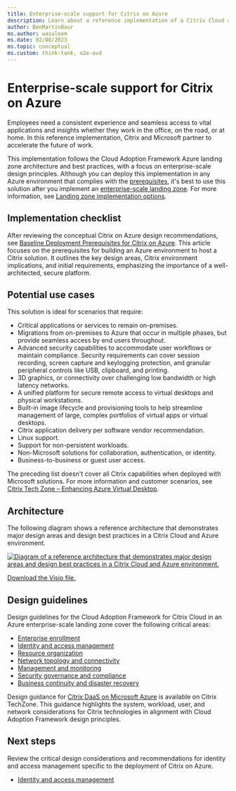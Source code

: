 ```yaml
---
title: Enterprise-scale support for Citrix on Azure
description: Learn about a reference implementation of a Citrix Cloud and Azure landing zone accelerator environment.
author: BenMartinBaur
ms.author: wasaleem
ms.date: 02/08/2023
ms.topic: conceptual
ms.custom: think-tank, e2e-avd
---
```


# Enterprise-scale support for Citrix on Azure

Employees need a consistent experience and seamless access to vital applications and insights whether they work in the office, on the road, or at home. In this reference implementation, Citrix and Microsoft partner to accelerate the future of work.

This implementation follows the Cloud Adoption Framework Azure landing zone architecture and best practices, with a focus on enterprise-scale design principles. Although you can deploy this implementation in any Azure environment that complies with the [prerequisites](https://github.com/Azure/avdaccelerator#getting-started), it's best to use this solution after you implement an [enterprise-scale landing zone](../../../ready/landing-zone/index.md). For more information, see [Landing zone implementation options](../../../ready/landing-zone/implementation-options.md).

## Implementation checklist

After reviewing the conceptual Citrix on Azure design recommendations, see [Baseline Deployment Prerequisites for Citrix on Azure](https://community.citrix.com/tech-zone/build/tech-papers/deployment-prerequisites-citrix-on-azure). This article focuses on the prerequisites for building an Azure environment to host a Citrix solution. It outlines the key design areas, Citrix environment implications, and initial requirements, emphasizing the importance of a well-architected, secure platform. 

## Potential use cases

This solution is ideal for scenarios that require:

- Critical applications or services to remain on-premises.
- Migrations from on-premises to Azure that occur in multiple phases, but provide seamless access by end users throughout.
- Advanced security capabilities to accommodate user workflows or maintain compliance. Security requirements can cover session recording, screen capture and keylogging protection, and granular peripheral controls like USB, clipboard, and printing.
- 3D graphics, or connectivity over challenging low bandwidth or high latency networks.
- A unified platform for secure remote access to virtual desktops and physical workstations.
- Built-in image lifecycle and provisioning tools to help streamline management of large, complex portfolios of virtual apps or virtual desktops.
- Citrix application delivery per software vendor recommendation.
- Linux support.
- Support for non-persistent workloads.
- Non-Microsoft solutions for collaboration, authentication, or identity.
- Business-to-business or guest user access.

The preceding list doesn't cover all Citrix capabilities when deployed with Microsoft solutions. For more information and customer scenarios, see [Citrix Tech Zone – Enhancing Azure Virtual Desktop](https://community.citrix.com/tech-zone/learn/tech-briefs/windows-virtual-desktop-value-add).

## Architecture

The following diagram shows a reference architecture that demonstrates major design areas and design best practices in a Citrix Cloud and Azure environment.

[![Diagram of a reference architecture that demonstrates major design areas and design best practices in a Citrix Cloud and Azure environment.](../media/citrix-cloud-azure-virtual-desktop-architecture.png)](../media/citrix-cloud-azure-virtual-desktop-architecture.png#lightbox)

[Download the Visio file.](https://raw.githubusercontent.com/microsoft/CloudAdoptionFramework/master/scenarios/azure-virtual-desktop/landing-zone-citrix/Citrix-accelerator-enterprise-scale-alz-architecture.vsdx)

## Design guidelines

Design guidelines for the Cloud Adoption Framework for Citrix Cloud in an Azure enterprise-scale landing zone cover the following critical areas:

- [Enterprise enrollment](../eslz-enterprise-enrollment.md)
- [Identity and access management](citrix-identity-access-management.md)
- [Resource organization](citrix-resource-organization.md)
- [Network topology and connectivity](citrix-network-topology-connectivity.md)
- [Management and monitoring](citrix-management-monitoring.md)
- [Security governance and compliance](citrix-security-governance-compliance.md)
- [Business continuity and disaster recovery](citrix-business-continuity-disaster-recovery.md)

Design guidance for [Citrix DaaS on Microsoft Azure](https://docs.citrix.com/en-us/citrix-daas-azure.html) is available on Citrix TechZone. This guidance highlights the system, workload, user, and network considerations for Citrix technologies in alignment with Cloud Adoption Framework design principles.

## Next steps

Review the critical design considerations and recommendations for identity and access management specific to the deployment of Citrix on Azure.

- [Identity and access management](citrix-identity-access-management.md)
